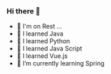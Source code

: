 ### Hi there 👋
 
- 💬 I'm on Rest ...
- 🌱 I learned Java
- 🌱 I learned Python
- 🌱 I learned Java Script
- 🌱 I learned Vue.js
- 🌱 I’m currently learning Spring

<!--
**Sunaaaa/Sunaaaa** is a ✨ _special_ ✨ repository because its `README.md` (this file) appears on your GitHub profile.

Here are some ideas to get you started:

- 🔭 I’m currently working on ...
- 🌱 I’m currently learning ...
- 👯 I’m looking to collaborate on ...
- 🤔 I’m looking for help with ...
- 💬 Ask me about ...
- 📫 How to reach me: ...
- 😄 Pronouns: ...
- ⚡ Fun fact: ...
-->

